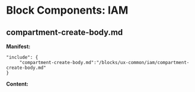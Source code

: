 # Block Components: IAM
## compartment-create-body.md
**Manifest:**
```
"include": {
     "compartment-create-body.md":"/blocks/ux-common/iam/compartment-create-body.md"
}
```
**Content:**
 
[](include:compartment-create-body.md)
 